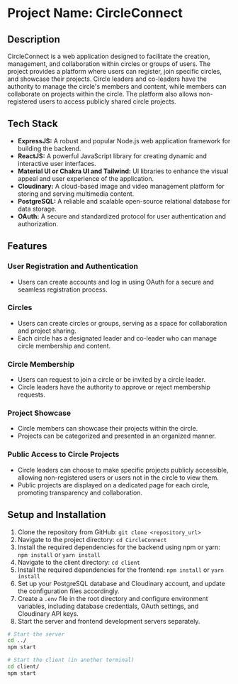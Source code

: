 # Project Name: CircleConnect

## Description
CircleConnect is a web application designed to facilitate the creation, management, and collaboration within circles or groups of users. The project provides a platform where users can register, join specific circles, and showcase their projects. Circle leaders and co-leaders have the authority to manage the circle's members and content, while members can collaborate on projects within the circle. The platform also allows non-registered users to access publicly shared circle projects.

## Tech Stack
- **ExpressJS:** A robust and popular Node.js web application framework for building the backend.
- **ReactJS:** A powerful JavaScript library for creating dynamic and interactive user interfaces.
- **Material UI or Chakra UI and Tailwind:** UI libraries to enhance the visual appeal and user experience of the application.
- **Cloudinary:** A cloud-based image and video management platform for storing and serving multimedia content.
- **PostgreSQL:** A reliable and scalable open-source relational database for data storage.
- **OAuth:** A secure and standardized protocol for user authentication and authorization.

## Features

### User Registration and Authentication
- Users can create accounts and log in using OAuth for a secure and seamless registration process.

### Circles
- Users can create circles or groups, serving as a space for collaboration and project sharing.
- Each circle has a designated leader and co-leader who can manage circle membership and content.

### Circle Membership
- Users can request to join a circle or be invited by a circle leader.
- Circle leaders have the authority to approve or reject membership requests.

### Project Showcase
- Circle members can showcase their projects within the circle.
- Projects can be categorized and presented in an organized manner.

### Public Access to Circle Projects
- Circle leaders can choose to make specific projects publicly accessible, allowing non-registered users or users not in the circle to view them.
- Public projects are displayed on a dedicated page for each circle, promoting transparency and collaboration.

## Setup and Installation
1. Clone the repository from GitHub: `git clone <repository_url>`
2. Navigate to the project directory: `cd CircleConnect`
3. Install the required dependencies for the backend using npm or yarn: `npm install` or `yarn install`
4. Navigate to the client directory: `cd client`
5. Install the required dependencies for the frontend: `npm install` or `yarn install`
6. Set up your PostgreSQL database and Cloudinary account, and update the configuration files accordingly.
7. Create a `.env` file in the root directory and configure environment variables, including database credentials, OAuth settings, and Cloudinary API keys.
8. Start the server and frontend development servers separately.

```bash
# Start the server
cd ../
npm start

# Start the client (in another terminal)
cd client/
npm start
